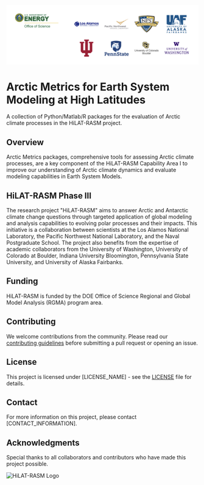 ![Profile Logo](/profile/HiLAT_RASM_institution_logo.png)


# Arctic Metrics for Earth System Modeling at High Latitudes
A collection of Python/Matlab/R packages for the evaluation of Arctic climate processes in the HiLAT-RASM project.

## Overview
Arctic Metrics packages, comprehensive tools for assessing Arctic climate processes, are a key component of the HiLAT-RASM Capability Area I to improve our understanding of Arctic climate dynamics and evaluate modeling capabilities in Earth System Models.

## HiLAT-RASM Phase III 
The research project "HiLAT-RASM" aims to answer Arctic and Antarctic climate change questions through targeted application of global modeling and analysis capabilities to evolving polar processes and their impacts. This initiative is a collaboration between scientists at the Los Alamos National Laboratory, the Pacific Northwest National Laboratory, and the Naval Postgraduate School. The project also benefits from the expertise of academic collaborators from the University of Washington, University of Colorado at Boulder, Indiana University Bloomington, Pennsylvania State University, and University of Alaska Fairbanks.

## Funding
HiLAT-RASM is funded by the DOE Office of Science Regional and Global Model Analysis (RGMA) program area.

## Contributing
We welcome contributions from the community. Please read our [contributing guidelines](LINK_TO_GUIDELINES) before submitting a pull request or opening an issue.

## License
This project is licensed under [LICENSE_NAME] - see the [LICENSE](LINK_TO_LICENSE) file for details.

## Contact
For more information on this project, please contact [CONTACT_INFORMATION].

## Acknowledgments
Special thanks to all collaborators and contributors who have made this project possible.

![HiLAT-RASM Logo](path/to/logo.png)

